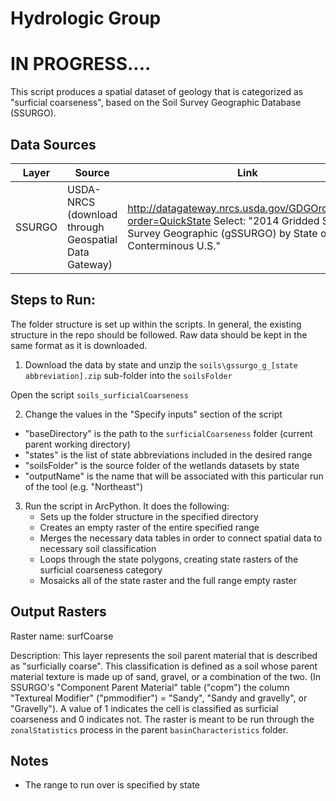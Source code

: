 Hydrologic Group
================


# IN PROGRESS....



This script produces a spatial dataset of geology that is categorized as "surficial coarseness", based on the Soil Survey Geographic Database (SSURGO).


## Data Sources
| Layer   | Source                                                | Link                                                           |
|:-----:  | ------                                                | ----                                                           |
| SSURGO  | USDA-NRCS (download through Geospatial Data Gateway)  | http://datagateway.nrcs.usda.gov/GDGOrder.aspx?order=QuickState    Select: "2014 Gridded Soil Survey Geographic (gSSURGO) by State or Conterminous U.S."|

## Steps to Run:

The folder structure is set up within the scripts. In general, the existing structure in the repo should be followed. Raw data should be kept in the same format as it is downloaded.

1. Download the data by state and unzip the `soils\gssurgo_g_[state abbreviation].zip` sub-folder into the `soilsFolder`

Open the script `soils_surficialCoarseness`

2. Change the values in the "Specify inputs" section of the script
 - "baseDirectory" is the path to the `surficialCoarseness` folder (current parent working directory)
 - "states" is the list of state abbreviations included in the desired range
 - "soilsFolder" is the source folder of the wetlands datasets by state
 - "outputName" is the name that will be associated with this particular run of the tool (e.g. "Northeast")

3. Run the script in ArcPython. It does the following:
   - Sets up the folder structure in the specified directory
   - Creates an empty raster of the entire specified range
   - Merges the necessary data tables in order to connect spatial data to necessary soil classification
   - Loops through the state polygons, creating state rasters of the surficial coarseness category
   - Mosaicks all of the state raster and the full range empty raster



## Output Rasters

Raster name: surfCoarse <br>


Description: This layer represents the soil parent material that is described as "surficially coarse". This classification is defined as a soil whose parent material texture is made up of sand, gravel, or a combination of the two. (In SSURGO's "Component Parent Material" table ("copm") the column "Textureal Modifier" ("pmmodifier") = "Sandy", "Sandy and gravelly", or "Gravelly"). A value of 1 indicates the cell is classified as surficial coarseness and 0 indicates not. The raster is meant to be run through the `zonalStatistics` process in the parent `basinCharacteristics` folder.


## Notes

- The range to run over is specified by state

